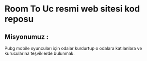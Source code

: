 # Room To Uc resmi web sitesi kod reposu

## Misyonumuz :

<p>
	Pubg mobile oyuncuları için odalar kurdurtup o odalara katılanlara ve kurucularına teşviklerde bulunmak.
</p>
